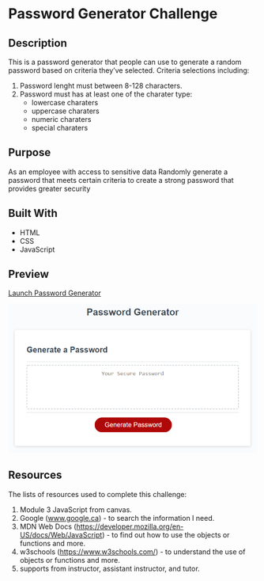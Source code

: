 # Password Generator Challenge
## Description
This is a password generator that people can use to generate a random password based on criteria they’ve selected.
Criteria selections including:
1. Password lenght must between 8-128 characters.
2. Password must has at least one of the charater type:
   * lowercase charaters
   * uppercase charaters
   * numeric charaters
   * special charaters
## Purpose
As an employee with access to sensitive data
Randomly generate a password that meets certain criteria
to create a strong password that provides greater security

## Built With
* HTML
* CSS
* JavaScript

## Preview
[Launch Password Generator](https://shanshantina.github.io/password-generator/)

![demo](./assets/image/demo.png)

## Resources
The lists of resources used to complete this challenge:
1. Module 3 JavaScript from canvas.
2. Google (www.google.ca) - to search the information I need.
3. MDN Web Docs (https://developer.mozilla.org/en-US/docs/Web/JavaScript) - to find out how to use the objects or functions and more.
4. w3schools (https://www.w3schools.com/) - to understand the use of objects or functions and more.
5. supports from instructor, assistant instructor, and tutor. 






